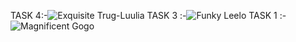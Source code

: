 TASK 4:-![Exquisite Trug-Luulia](https://user-images.githubusercontent.com/105970931/176135243-7fd98187-1033-4b3f-bd34-f50842816e40.png)
TASK 3 :-![Funky Leelo](https://user-images.githubusercontent.com/105970931/176135249-370b260b-831a-4981-9a58-045ed5fc2b30.png)
TASK 1 :-![Magnificent Gogo](https://user-images.githubusercontent.com/105970931/176135252-c67efb5f-fe31-4b6c-875c-1a395794d059.png)

